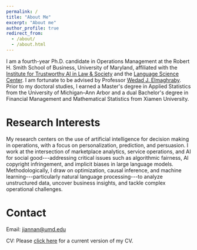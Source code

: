 ```yaml
---
permalink: /
title: "About Me"
excerpt: "About me"
author_profile: true
redirect_from: 
  - /about/
  - /about.html
---
```


I am a fourth-year Ph.D. candidate in Operations Management at the Robert H. Smith School of Business, University of Maryland, affiliated with the [Institute for Trustworthy AI in Law & Society](https://www.trails.umd.edu) and the [Language Science Center](https://languagescience.umd.edu). 
I am fortunate to be advised by Professor [Wedad J. Elmaghraby](https://www.rhsmith.umd.edu/directory/wedad-j-elmaghraby). Prior to my doctoral studies, I earned a Master's degree in Applied Statistics from the University of Michigan–Ann Arbor and a dual Bachelor's degree in Financial Management and Mathematical Statistics from Xiamen University.

Research Interests
======
My research centers on the use of artificial intelligence for decision making in operations, with a focus on personalization, prediction, and persuasion. I work at the intersection of marketplace analytics, service operations, and AI for social good---addressing critical issues such as algorithmic fairness, AI copyright infringement, and implicit biases in large language models. Methodologically, I draw on optimization, causal inference, and machine learning---particularly natural language processing---to analyze unstructured data, uncover business insights, and tackle complex operational challenges.

<!-- Upcoming Talks
======
* [2025 INFORMS Revenue Management and Pricing Section Conference](https://business.columbia.edu/2025-informs-conference)
  - **Time:** 4:40 PM – 5:40 PM, July 16th, 2025.
  - **Location:** David Geffen Hall 440, Columbia Business School. -->

<!-- Recent News
======
<!-- * June 30, 2025: One project is accepted at the 3rd Annual Business & Generative AI Conference (AI@Wharton) 2025.  -->

<!-- * May 30, 2025: Our project received a $10,000 Smith Internal Grant!

* April 24, 2025: One paper is accepted at ICAIL 2025!

* March 6, 2025: Our student chapter hosted the 3rd Smith DOIT Doctoral Consortium!

* October 16. 2024: Our student chapter received the 2024 INFORMS Student Chapter Annual Award - Cum Laude!

* March 26. 2024: Our project received the Faculty-Student Research Award (FSRA, $15,000) from the Graduate School! -->

<!-- * Mar 15. 2024: We hosted the 2nd Smith DOIT Doctoral Consortium! -->

<!-- * Oct 16. 2023: Our student chapter received the 2023 INFORMS Student Chapter Annual Award - Honorable Mention! -->

<!-- * Oct 7. 2023: One paper is accepted at EMNLP 2023! -->

<!-- * Oct 16. 2023: I presented my paper at INFORMS 2023, Phenoix, AZ.


* Sept 7. 2023: I attended 2023 Purdue Operations Symposium. 

* Sept 6. 2023: I passed my comprehensive exam!

* Aug 28. 2023: I received a Jacob K. Goldhaber Travel Grant from the Graduate School to attend INFORMS 2023.

* June 11. 2023: I attended the Behavioral Operations Management Summer Institute hosted by Harvard Business School.

* May 24. 2023: I presented my paper at POMS Conference Florida Orlando, 2023.

* April 25. 2023: Our student chapter application was approved by INFORMS!

* Feb 17. 2023: I organized 1st Smith DOIT Doctoral Consortium.

* Aug 26. 2022: I gave a poster presentation at YinzOR 2022 held by Carnegie Mellon University! -->

Contact
======
Email: [jiannan@umd.edu](mailto:jiannan@umd.edu)

CV: Please [click here](https://www.dropbox.com/scl/fi/9l2d91cfj1kh2vhmg6z61/Jiannan_CV.pdf?rlkey=9aiiionaoor32dnor5wmfem30&st=ycdpz31j&dl=0) for a current version of my CV.